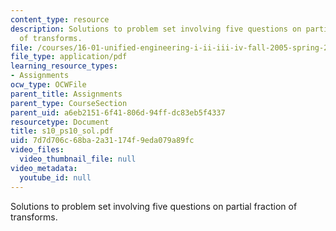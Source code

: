 ```yaml
---
content_type: resource
description: Solutions to problem set involving five questions on partial fraction
  of transforms.
file: /courses/16-01-unified-engineering-i-ii-iii-iv-fall-2005-spring-2006/7d7d706c68ba2a31174f9eda079a89fc_s10_ps10_sol.pdf
file_type: application/pdf
learning_resource_types:
- Assignments
ocw_type: OCWFile
parent_title: Assignments
parent_type: CourseSection
parent_uid: a6eb2151-6f41-806d-94ff-dc83eb5f4337
resourcetype: Document
title: s10_ps10_sol.pdf
uid: 7d7d706c-68ba-2a31-174f-9eda079a89fc
video_files:
  video_thumbnail_file: null
video_metadata:
  youtube_id: null
---
```

Solutions to problem set involving five questions on partial fraction of transforms.